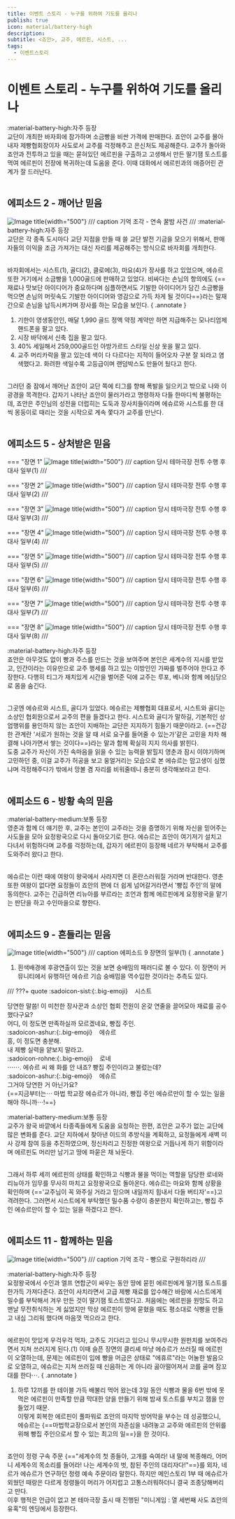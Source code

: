 ```yaml
---
title: 이벤트 스토리 - 누구를 위하여 기도를 올리나
publish: true
icon: material/battery-high
description:
subtitle: <죠안>, 교주, 에르핀, 시스트, ...
tags:
  - 이벤트스토리
---
```


# 이벤트 스토리 - 누구를 위하여 기도를 올리나
<span class="badge badge-version"><span class="badge-icon">:material-battery-high:</span>자주 등장</span>
<br>
교단이 개최한 바자회에 참가하며 소금빵을 비싼 가격에 판매한다. 죠안이 교주를 몰아내자 제빵협회장이자 사도로서 교주를 걱정해주고 은신처도 제공해준다. 교주가 돌아와 죠안과 전투하고 있을 때는 묻혀있던 에르핀을 구출하고 고생해서 만든 딸기잼 토스트를 먹여 에르핀이 전장에 복귀하는데 도움을 준다. 이때 대화에서 에르핀과의 애증어린 관계가 잘 드러난다.
<br>
<br>

## 에피소드 2 - 깨어난 믿음
![Image title](https://vitamink1.github.io/ashur-note/assets/story/s1_event_joanne_1.png){width="500"}
/// caption
기억 조각 - 연속 꿀밤 사건
///
<span class="badge badge-version"><span class="badge-icon">:material-battery-high:</span>자주 등장</span>
<br>
교단은 각 종족 도시마다 교단 지점을 만들 때 쓸 교단 발전 기금을 모으기 위해서, 판매자들의 이익을 조금 가져가는 대신 자리를 제공해주는 방식으로 바자회를 개최한다. 

<br>
바자회에서는 시스트(1), 골디(2), 클로에(3), 마요(4)가 장사를 하고 있었으며, 에슈르 또한 거기에서 소금빵을 1,000골드에 판매하고 있었다. 비싸다는 손님의 항의에도 {==재료나 맛보단 아이디어가 중요하다며 심플하면서도 기발한 아이디어가 담긴 소금빵을 먹으면 손님의 머릿속도 기발한 아이디어와 영감으로 가득 차게 될 것이다==}라는 말재간으로 손님을 납득시켜가며 장사를 하는 모습을 보인다.
{ .annotate }

1. 기한이 영생동안인, 매달 1,990 골드 정액 약정 계약만 하면 지급해주는 모나티엄제 핸드폰을 팔고 있다.
2. 시장 바닥에서 신축 집을 팔고 있다.
3. 40% 세일해서 259,000골드인 아방가르드 스타일 신상 옷을 팔고 있다.
4. 교주 머리카락을 팔고 있는데 색이 다 다르다는 지적이 들어오자 구분 잘 되라고 염색했다고. 화려한 색일수록 고등급이며 랜덤박스도 만들어 뒀다고 한다.

<br>
그러던 중 잠에서 깨어난 죠안이 교단 쪽에 티그를 향해 폭발을 일으키고 밖으로 나와 이 광경을 목격한다. 갑자기 나타난 죠안이 물러가라고 명령하자 다들 한마디씩 불평하는데, 죠안은 주인님의 성전을 더럽히는 도둑과 장사치들이라며 에슈르와 시스트를 한 대씩 몽둥이로 때리는 것을 시작으로 계속 쫓다가 교주를 만난다.
<br>
<br>

## 에피소드 5 - 상처받은 믿음

=== "장면 1"
    ![Image title](https://vitamink1.github.io/ashur-note/assets/story/s1_event_joanne_2_1.png){width="500"}
    /// caption
    당시 테마극장 전투 수행 후 대사 일부(1)
    ///

=== "장면 2"
    ![Image title](https://vitamink1.github.io/ashur-note/assets/story/s1_event_joanne_2_2.png){width="500"}
    /// caption
    당시 테마극장 전투 수행 후 대사 일부(2)
    ///

=== "장면 3"
    ![Image title](https://vitamink1.github.io/ashur-note/assets/story/s1_event_joanne_2_3.png){width="500"}
    /// caption
    당시 테마극장 전투 수행 후 대사 일부(3)
    ///

=== "장면 4"
    ![Image title](https://vitamink1.github.io/ashur-note/assets/story/s1_event_joanne_2_4.png){width="500"}
    /// caption
    당시 테마극장 전투 수행 후 대사 일부(4)
    ///

=== "장면 5"
    ![Image title](https://vitamink1.github.io/ashur-note/assets/story/s1_event_joanne_2_5.png){width="500"}
    /// caption
    당시 테마극장 전투 수행 후 대사 일부(5)
    ///

=== "장면 6"
    ![Image title](https://vitamink1.github.io/ashur-note/assets/story/s1_event_joanne_2_6.png){width="500"}
    /// caption
    당시 테마극장 전투 수행 후 대사 일부(6)
    ///

=== "장면 7"
    ![Image title](https://vitamink1.github.io/ashur-note/assets/story/s1_event_joanne_2_7.png){width="500"}
    /// caption
    당시 테마극장 전투 수행 후 대사 일부(7)
    ///

=== "장면 8"
    ![Image title](https://vitamink1.github.io/ashur-note/assets/story/s1_event_joanne_2_8.png){width="500"}
    /// caption
    당시 테마극장 전투 수행 후 대사 일부(8)
    ///


<span class="badge badge-version"><span class="badge-icon">:material-battery-high:</span>자주 등장</span>
<br>
죠안은 아무것도 없이 빵과 주스를 만드는 것을 보여주며 본인은 세계수의 지시를 받았고, 인간이라는 이유만으로 교주 행세를 하고 있는 이방인인 가짜를 벌주어야 한다고 주장한다. 다행히 티그가 재치있게 시간을 벌어준 덕에 교주는 루포, 베니와 함께 에심당으로 몸을 숨긴다.

<br>
그곳엔 에슈르와 시스트, 골디가 있었다. 에슈르는 제빵협회 대표로서, 시스트와 골디는 소상인 협회원으로서 교주의 편을 들겠다고 한다. 시스트와 골디가 말하길, 기본적인 상업행위를 용인하지 않는 죠안이 지배하는 교단은 지지하기 힘들기 때문이라고. {==건강한 관계란 '서로가 원하는 것을 알 때 서로 요구를 들어줄 수 있는가'같은 고민을 차차 해결해 나아가면서 쌓는 것이다==}라는 말과 함께 확실히 지지 의사를 밝힌다. 

<br>
도중 교주가 자신이 가진 속마음을 읽을 수 있는 능력을 밝힐지 영춘과 잠시 이야기하며 고민하던 중, 이걸 교주가 허공을 보고 웅얼거리는 모습으로 본 에슈르는 맘고생이 심했냐며 걱정해주다가 밖에서 망볼 겸 자리를 비워줄테니 충분히 생각해보라고 한다. 
<br>
<br>

## 에피소드 6 - 방황 속의 믿음
<span class="badge badge-version"><span class="badge-icon">:material-battery-medium:</span>보통 등장</span>
<br>
영춘과 함께 더 얘기한 후, 교주는 본인이 교주라는 것을 증명하기 위해 자신을 믿어주는 사도들을 모아 요정왕국으로 다시 돌아오기로 한다. 에슈르는 죠안이 여기저기 설치고 다녀서 위험하다며 교주를 걱정하는데, 갑자기 에르핀이 등장해 네르가 부탁해서 교주를 도와주러 왔다고 한다.

<br>
에슈르는 이런 때에 여왕이 왕국에서 사라지면 더 혼란스러워질 거라며 반대한다. 영춘 또한 여왕이 없다면 요정들이 죠안의 편에 더 쉽게 넘어갈거라면서 '빵집 주인'의 말에 동의한다. 교주는 긴급하면 리뉴아를 부르라는 조언과 함께 에르핀에게 요정왕국을 맡기는 판단을 하고 수인마을으로 향한다. 
<br>
<br>

## 에피소드 9 - 흔들리는 믿음
![Image title](https://vitamink1.github.io/ashur-note/assets/story/s1_event_joanne_3.png){width="500"}
/// caption
에피소드 9 장면의 일부(1)
{ .annotate }

1. 흰색배경에 후광연출이 있는 것을 보면 숭배밈의 패러디로 볼 수 있다. 이 장면이 커뮤니티에서 유행하던 에슈르 기습 숭배밈을 역수입한 것이라는 추측도 있다.

///
???+ quote
    :sadoicon-sist:{:.big-emoji} &nbsp;&nbsp;&nbsp;<span class="tag-box" data-sado="sist">시스트</span><br>
    <div class="speech-bubble">
        당연한 말씀! 이 미천한 장사꾼과 소상인 협회 전원이 온갖 연줄을 끌어모아 재료를 공수했다구요?<br>
        어디, 이 정도면 만족하실까 모르겠네요, 빵집 주인.
    </div>
    :sadoicon-ashur:{:.big-emoji} &nbsp;&nbsp;&nbsp;<span class="tag-box" data-sado="ashur">에슈르</span><br>
    <div class="speech-bubble">
        흥, 이 정도면 충분해.<br>
        내 제빵 실력을 얕보지 말라고.
    </div>
    :sadoicon-rohne:{:.big-emoji} &nbsp;&nbsp;&nbsp;<span class="tag-box" data-sado="rohne">로네</span><br>
    <div class="speech-bubble">
        ⋯⋯. 에슈르 씨 왜 화를 안 내죠? 빵집 주인이라고 불렀는데?
    </div>
    :sadoicon-ashur:{:.big-emoji} &nbsp;&nbsp;&nbsp;<span class="tag-box" data-sado="ashur">에슈르</span><br>
    <div class="speech-bubble">
        그거야 당연한 거 아닌가요?<br>
        {==지금부터는⋯ 마법 학교장 에슈르가 아니라, 빵집 주인 에슈르만이 할 수 있는 일을 해야 하니까⋯!==}
    </div>

<span class="badge badge-version"><span class="badge-icon">:material-battery-medium:</span>보통 등장</span>
<br>
교주가 왕국 바깥에서 타종족들에게 도움을 요청하는 한편, 죠안은 교주가 없는 교단에 많은 변화를 준다. 교단 지하에서 찾아낸 이드의 추방식을 계획하고, 요정들에게 새벽 미사 강제 참여 등을 추진하였으며, 정신차리고 진정한 여왕으로 거듭나게 하기 위함이라며 에르핀도 머리만 남기고 땅에 파묻은 채 놔둔다. 

<br>
그래서 하루 세끼 에르핀의 상태를 확인하고 식빵과 물을 먹이는 역할을 담당한 로네와 리뉴아가 임무를 무사히 마치고 요정왕국으로 돌아온다. 에슈르는 마요와 함께 상황을 확인하며 {=='교주님이 꼭 와주실 거라고 믿으며 내일까지 힘내서 다들 버티자'==}고 격려한다. 그러면서 시스트에게 부탁했던 밀수품 수량이 충분한지 확인하고는, 빵집 주인 에슈르만이 할 수 있는 일을 하겠다고 한다.
<br>
<br>

## 에피소드 11 - 함께하는 믿음
![Image title](https://vitamink1.github.io/ashur-note/assets/story/s1_event_joanne_4.png){width="500"}
/// caption
기억 조각 - 빵으로 구원하리라
///

<span class="badge badge-version"><span class="badge-icon">:material-battery-high:</span>자주 등장</span>
<br>
요정왕국에서 수인과 엘프 연합군이 싸우는 동안 땅에 묻힌 에르핀에게 딸기잼 토스트를 한가득 가져다준다. 죠안이 사치라면서 고급 제빵 재료를 압수해간 바람에 시스트에게 밀수를 부탁해서 겨우 만든 것이 딸기잼 토스트였다고. 처음에는 에르핀을 원망도 하고 맨날 무전취식하는 게 싫었지만 막상 에르핀이 땅에 묻혔을 때도 평소대로 식빵을 만들고 내심 그리워 했다며 마음껏 먹으라고 한다. 

<br>
에르핀이 맛있게 우걱우걱 먹자, 교주도 기다리고 있으니 무시무시한 원펀치를 보여주라면서 지쳐 쓰러지게 된다.(1) 이때 슬픈 장면의 클리셰 마냥 에슈르가 쓰러질 때 에르핀이 오열하는데, 문제는 에르핀이 입에 빵을 머금은 상태로 "에휴르"라는 어눌한 발음으로 오열하고, 에슈르는 지쳐 쓰러질 때 신음하는 게 아니라 곯아떨어져서 코를 골며 잠꼬대를 한다⋯. 
{ .annotate }

1. 하루 12끼를 한 테이블 가득 배불리 먹어 왔는데 3일 동안 식빵과 물을 6번 밖에 못 먹은 에르핀이 만족할 만큼 막대한 양을 만들기 위해 밤새 토스트를 부치고 잼을 만들었기 때문.<br> 이렇게 회복한 에르핀이 풀파워로 죠안의 마지막 방어막을 부수는 데 성공했으니, 에슈르는 {==마법학교장으로서 본인의 자존심을 내려놓고 교주와 에르핀의 안위를 위해 빵집 주인으로서 할 수 있는 최고의 일==}을 한 것이다.

<br>
죠안이 정령 구속 주문 {=="세계수의 첫 종들아, 고개를 숙여라! 내 말에 복종해라, 어머니 세계수의 목소리를 들어라! 나는 세계수의 벗, 참된 주인의 대리자다!"==}를 외자, 네르가 에슈르가 연구하던 정령 예속 주문이라 말한다. 하지만 메인스토리 1부 때 에슈르가 외웠던 때랑은 다르게 정령들이 머리가 어지럽고 고통스러워하더니 결국 조종당해버리고 만다.

<br>
이후 행적은 언급이 없고 본 테마극장 출시 때 진행된 "미니게임 : 열 세번째 사도 죠안의 유혹"의 엔딩에서 등장한다. 
<br>
<br>